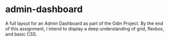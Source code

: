 # admin-dashboard
A full layout for an Admin Dashboard as part of the Odin Project. By the end of this assignment, I intend to display a deep understanding of grid, flexbox, and basic CSS.
